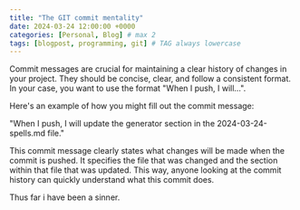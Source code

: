 ```yaml
---
title: "The GIT commit mentality"
date: 2024-03-24 12:00:00 +0000
categories: [Personal, Blog] # max 2
tags: [blogpost, programming, git] # TAG always lowercase
---
```



Commit messages are crucial for maintaining a clear history of changes in your project. They should be concise, clear, and follow a consistent format. In your case, you want to use the format "When I push, I will...".

Here's an example of how you might fill out the commit message:

"When I push, I will update the generator section in the 2024-03-24-spells.md file."

This commit message clearly states what changes will be made when the commit is pushed. It specifies the file that was changed and the section within that file that was updated. This way, anyone looking at the commit history can quickly understand what this commit does.

Thus far i have been a sinner. 